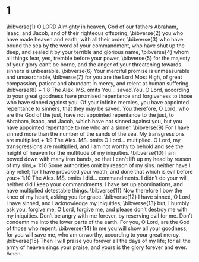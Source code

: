 # 1 
\bibverse{1} O LORD Almighty in heaven, God of our fathers Abraham, Isaac, and Jacob, and of their righteous offspring, \bibverse{2} you who have made heaven and earth, with all their order, \bibverse{3} who have bound the sea by the word of your commandment, who have shut up the deep, and sealed it by your terrible and glorious name, \bibverse{4} whom all things fear, yes, tremble before your power, \bibverse{5} for the majesty of your glory can’t be borne, and the anger of your threatening towards sinners is unbearable. \bibverse{6} Your merciful promise is unmeasurable and unsearchable, \bibverse{7} for you are the Lord Most High, of great compassion, patient and abundant in mercy, and relent at human suffering. \bibverse{8} + 1:8 The Alex. MS. omits You... saved.You, O Lord, according to your great goodness have promised repentance and forgiveness to those who have sinned against you. Of your infinite mercies, you have appointed repentance to sinners, that they may be saved. You therefore, O Lord, who are the God of the just, have not appointed repentance to the just, to Abraham, Isaac, and Jacob, which have not sinned against you, but you have appointed repentance to me who am a sinner. \bibverse{9} For I have sinned more than the number of the sands of the sea. My transgressions are multiplied,+ 1:9 The Alex. MS. omits O Lord... multiplied. O Lord, my transgressions are multiplied, and I am not worthy to behold and see the height of heaven for the multitude of my iniquities. \bibverse{10} I am bowed down with many iron bands, so that I can’t lift up my head by reason of my sins,+ 1:10 Some authorities omit by reason of my sins. neither have I any relief; for I have provoked your wrath, and done that which is evil before you:+ 1:10 The Alex. MS. omits I did... commandments. I didn’t do your will, neither did I keep your commandments. I have set up abominations, and have multiplied detestable things. \bibverse{11} Now therefore I bow the knee of my heart, asking you for grace. \bibverse{12} I have sinned, O Lord, I have sinned, and I acknowledge my iniquities; \bibverse{13} but, I humbly ask you, forgive me, O Lord, forgive me, and please don’t destroy me with my iniquities. Don’t be angry with me forever, by reserving evil for me. Don’t condemn me into the lower parts of the earth. For you, O Lord, are the God of those who repent. \bibverse{14} In me you will show all your goodness, for you will save me, who am unworthy, according to your great mercy. \bibverse{15} Then I will praise you forever all the days of my life; for all the army of heaven sings your praise, and yours is the glory forever and ever. Amen. 